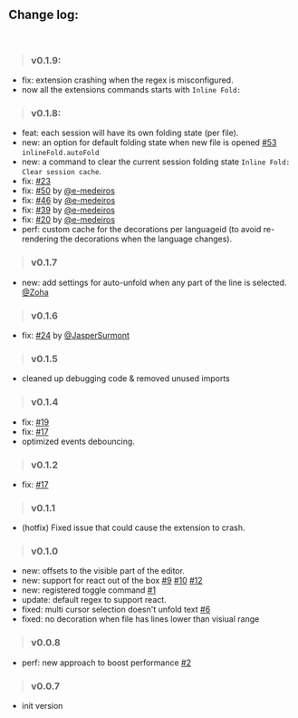 ## Change log:

<br/>

> ### v0.1.9:
- fix: extension crashing when the regex is misconfigured.
- now all the extensions commands starts with `Inline Fold:`

> ### v0.1.8:
- feat: each session will have its own folding state (per file).
- new: an option for default folding state when new file is opened [#53](https://github.com/moalamri/vscode-inline-fold/issues/53) `inlineFold.autoFold`
- new: a command to clear the current session folding state `Inline Fold: Clear session cache`.
- fix: [#23](https://github.com/moalamri/vscode-inline-fold/issues/23)
- fix: [#50](https://github.com/moalamri/vscode-inline-fold/issues/50) by [@e-medeiros](https://github.com/e-medeiros)
- fix: [#46](https://github.com/moalamri/vscode-inline-fold/issues/46) by [@e-medeiros](https://github.com/e-medeiros)
- fix: [#39](https://github.com/moalamri/vscode-inline-fold/issues/39) by [@e-medeiros](https://github.com/e-medeiros)
- fix: [#20](https://github.com/moalamri/vscode-inline-fold/issues/20) by [@e-medeiros](https://github.com/e-medeiros)
- perf: custom cache for the decorations per languageid (to avoid re-rendering the decorations when the language changes).

> ### v0.1.7
- new: add settings for auto-unfold when any part of the line is selected. [@Zoha](https://github.com/Zoha)

> ### v0.1.6
- fix: [#24](https://github.com/moalamri/vscode-inline-fold/issues/24) by [@JasperSurmont](https://github.com/JasperSurmont)

> ### v0.1.5
- cleaned up debugging code & removed unused imports

> ### v0.1.4
- fix: [#19](https://github.com/moalamri/vscode-inline-fold/issues/19)
- fix: [#17](https://github.com/moalamri/vscode-inline-fold/issues/17)
- optimized events debouncing.

> ### v0.1.2
- fix: [#17](https://github.com/moalamri/vscode-inline-fold/issues/17)

> ### v0.1.1
- (hotfix) Fixed issue that could cause the extension to crash.

> ### v0.1.0
- new: offsets to the visible part of the editor.
- new: support for react out of the box [#9](https://github.com/moalamri/vscode-inline-fold/issues/9) [#10](https://github.com/moalamri/vscode-inline-fold/issues/10) [#12](https://github.com/moalamri/vscode-inline-fold/issues/12)
- new: registered toggle command [#1](https://github.com/moalamri/vscode-inline-fold/issues/1)
- update: default regex to support react.
- fixed: multi cursor selection doesn't unfold text [#6](https://github.com/moalamri/vscode-inline-fold/issues/6)
- fixed: no decoration when file has lines lower than visiual range

> ### v0.0.8
- perf: new approach to boost performance [#2](https://github.com/moalamri/vscode-inline-fold/issues/2)

> ### v0.0.7
- init version